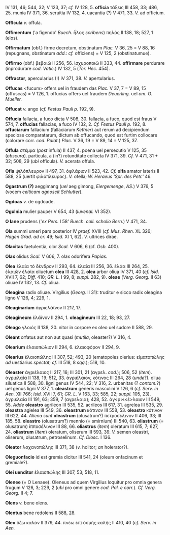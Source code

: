 IV 131, 46; 544, 32; V 123, 37; *cf.* IV 128, 5. **officia** τάξεις III
458, 33; 486, 25. munia IV 371, 36. seruitia IV 132, 4. uacantia (?) V
471, 33. *V.* ad officium.

**Offlcula** *v.* offula.

**Offimentum** ('a figendo' *Buech.* ἧλος *scribens*) πηλός II 138, 18;
527, 1 (elos).

**Offirmatum** (obf.) firme decretum, obstinatum *Plac.* V 36, 25 = V
88, 16 (repugnans, obstinatum *add.*: *cf.* officiens) = V 125, 2
(obstinatumue).

**Offirmo** (obf.) βεβαιῶ II 256, 56. ἰσχυροποιῶ II 333, 44.
**offirmare** perdurare (inprodurare *cod. Vatic.*) IV 132, 5 (*Ter.
Hec.* 454).

**Offractor**, apercularius (!) IV 371, 38. *V.* apertularius.

**Offucas** \<fucum\> offers uel in fraudem das *Plac.* V 37, 7 = V 89,
15 (offuscas) = V 126, 1. offucias offers uel fraudem *Deuerling.* uel
*om. O. Mueller.*

**Offucat** *v.* ango (*cf. Festus Pauli p.* 192, 9).

**Offucia** fallacia, a fuco dicta V 508, 30. fallacia, a fuco, quod est
fraus V 574, 7. **offucias** fallacias, a fuco IV 132, 2. *Cf. Festus
Pauli p.* 192, 8. **offuciarum** fallacium (fallaciarum *Kettner*) aut
rerum ad decipiendum speciose comparatarum, dictum ab offucando, quod
est furtim collocare (colorare corr. *cod. Palat.*) *Plac.* V 36, 19 = V
89, 14 = V 125, 37.

**Offula** στέμμα (*post* infula) II 437, 4. poena uel persecutio V 125,
35 (*obscura*). particula, a (in?) rotunditate collecta IV 371, 39.
*Cf.* V 471, 31 + 32; 508, 29 (*ubi* officula). *V.* acerata offula.

**Ofla** ψιλόπλευρον II 497, 31. ὀφλάριον II 523, 42. *Cf.* **olfa**
amator lateris II 588, 25 (uertit φιλόπλευρος). *V.* ofella; *W.
Heraeus 'Spr. des Petr.'* 46.

**Ogastrum (?)** aeggimang (*uel* aeg gimong, *Eiergemenge*, *AS.*) V
376, 5 (vocem *celticam agnoscit Schlutter*).

**Ogdoas** *v.* de ogdoade.

**Ogulnia** mulier pauper V 654, 43 (*Iuvenal.* VI 352).

**O Iane** prudens ('*ex Pers.* I 58' *Buech. coll. scholio Bern.*) V
471, 34.

**Ola** summi umeri pars posterior IV *praef.* XVIII (*cf. Mus. Rhen.* XL
326; *Hagen Grad. ad cr.* 49; *Isid.* XI 1, 62). *V.* ultrices dirae.

**Olacitas** faetulentia, olor *Scal.* V 606, 6 (cf. *Osb.* 400).

**Olax** olidus *Scal.* V 606, 7. olax odorifera *Papias.*

**Olea** ἐλαία τὸ δένδρον II 293, 64. ἐλαία III 256, 36. ἐλάα III 264,
25. ἐλαιών ἐλαία oliuetum **olea** III 428, 2. **olea** arbor oliua IV
371, 40 (*cf. Isid.* XVII 7, 62; *Diff.* 410; *GR. L.* I 99, 8; *suppl.*
282, 9). **oleae** (*Verg. Georg.* II 63) oliuae IV 132, 13. *Cf.*
oliua.

**Oleagina** radix oliuae. Virgilius (*Georg.* II 31): truditur e sicco
radix oleagina ligno V 126, 4; 229, 1.

**Oleaginarium** ἀγριελάϊνον II 217, 17.

**Oleagineum** ἐλάϊνον II 294, 1. **oleagineum** III 22, 18; 93, 27.

**Oleago** γλοιός II 138, 20. nitor in corpore ex oIeo uel sudore II
588, 29.

**Oleant** orfatus aut non aut quasi (*mutila*, oleaster?) V 316, 4.

**Olearium** ἐλαιοπώλιον II 294, 6. ἐλαιοφόρον II 294, 9.

**Olearius** ἐλαιοπώλης III 307, 52; 493, 20 (ematopoles olerius:
εἱματοπώλης *ad* uestiarius *spectat*; *cf.* III 518, 8 *sqq.*); 518,
10.

**Oleaster** ἀγριέλαιος II 217, 16; III 301, 21 (αγρελ. *cod.*); 506, 52
(*item*). ἀγριελαία II 138, 19; 512, 33. ἀγριέλαιον, κότινος III 264, 28
(*unde*?). oliua siluatica II 588, 30. ligni genus IV 544, 22; V 316, 2.
urbanitas (? *contam.*?) uel genus ligni V 377, 1. **oleastrum** generis
masculini V 126, 6 (*cf. Serv. in Aen.* XII 766; *Isid.* XVII 7, 61;
*GR. L.* V 163, 33; 585, 22; *suppl.* 105, 23). ἀγριελαία III 191, 63;
359, 7 (αγρελαια); 428, 52. ἀγ\<ρ\>ι\<έ\>λαιον III 549, 55. *Adde*
**oleastro** agrileon III 535, 52. acrileos III 617, 31. agrelea III
535, 29. **oleastra** agielea III 549, 36. **oleastrum** κότινον III
558, 53. **oleastro** κότινον III 622, 44. *Aliena sunt* **oleastrum**
(olusatrum?) πετροσέλινον II 406, 33; III 185, 58. **oleastro**
(olusatrum?) mennio (= smirnium) III 540, 63. **oliastrum** (=
olusatrum) ἱπποσέλινον III 88, 66. **oliastrus** (*item*) oleratum III
615, 7; 627, 24. **oliastrum** (*item*) oleratum, oliserum III 593, 39.
*V.* semen oleastri, oliserum, olusatrum, petroselinum. *Cf. Diosc.* I
136.

**Oleator** λαχανοπώλης III 371, 38 (*v.* holitor; *an* holerator?).

**Oleguonfacio** id est gremia dicitur III 541, 24 (oleum onfacinum et
gremiale?).

**Olei uenditor** ἐλαιοπώλης III 307, 53; 518, 11.

**Olenee** (= O Lenaee). Oleneus ad quem Virgilius loquitur pro omnia
genera frugum V 126, 3; 229, 2 (*ubi* pro omni genere *cod. Pal. e
corr.*). *Cf. Verg. Georg.* II 4; 7.

**Olens** *v.* bene olens.

**Olentus** bene redolens II 588, 28.

**Oleo** ὄζω καλόν II 379, 44. πνέω ἐπὶ ὀσμῆς καλῆς II 410, 40 (*cf.
Serv. in Aen.*
